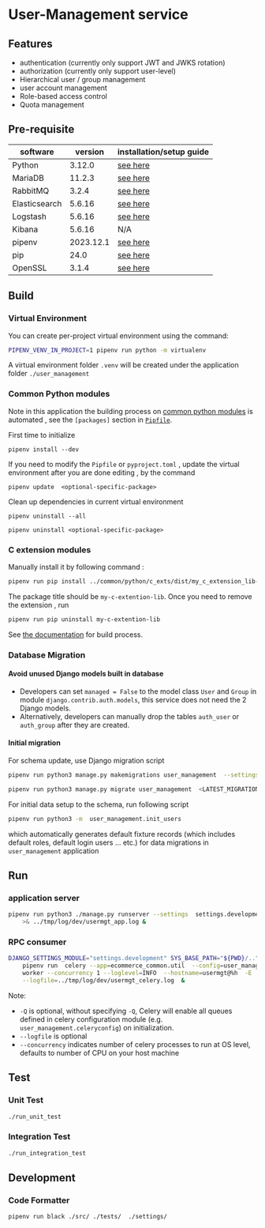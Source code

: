 # User-Management service
## Features
- authentication (currently only support JWT and JWKS rotation)
- authorization (currently only support user-level)
- Hierarchical user / group management
- user account management
- Role-based access control
- Quota management

## Pre-requisite
| software | version | installation/setup guide |
|-----|-----|-----|
|Python | 3.12.0 | [see here](https://github.com/metalalive/EnvToolSetupJunkBox/blob/master/build_python_from_source.md) |
|MariaDB| 11.2.3 | [see here](https://github.com/metalalive/EnvToolSetupJunkBox/blob/master/mariaDB/server_setup_11.2.md) |
|RabbitMQ| 3.2.4 | [see here](https://github.com/metalalive/EnvToolSetupJunkBox/blob/master/rabbitmq_setup.md) |
|Elasticsearch| 5.6.16 | [see here](https://github.com/metalalive/EnvToolSetupJunkBox/blob/master/ELK_setup.md#elasticsearch) | 
|Logstash| 5.6.16 | [see here](https://github.com/metalalive/EnvToolSetupJunkBox/blob/master/ELK_setup.md#logstash) |
|Kibana| 5.6.16 | N/A |
|pipenv | 2023.12.1 | [see here](https://pip.pypa.io/en/stable/) |
|pip| 24.0 | [see here](https://pip.pypa.io/en/stable/) |
|OpenSSL| 3.1.4 | [see here](https://raspberrypi.stackexchange.com/a/105663/86878) |


## Build
### Virtual Environment
You can create per-project virtual environment using the command:
```bash
PIPENV_VENV_IN_PROJECT=1 pipenv run python -m virtualenv
```
A virtual environment folder `.venv` will be created under the application folder `./user_management`
### Common Python modules
Note in this application the building process on [common python modules](../common/python) is automated , see the `[packages]` section in [`Pipfile`](./Pipfile).

First time to initialize
```shell
pipenv install --dev
```

If you need to modify the `Pipfile` or `pyproject.toml` , update the virtual environment after you are done editing , by the command
```shell
pipenv update  <optional-specific-package>
```

Clean up dependencies in current virtual environment
```shell
pipenv uninstall --all

pipenv uninstall <optional-specific-package>
```

### C extension modules
Manually install it by following command :
```bash
pipenv run pip install ../common/python/c_exts/dist/my_c_extension_lib-0.0.2-xxxxx.whl
```

The package title should be `my-c-extention-lib`. Once you need to remove the extension , run
```bash
pipenv run pip uninstall my-c-extention-lib
```

See [the documentation](../common/python/README.md) for build process.

### Database Migration
#### Avoid unused Django models built in database
- Developers can set `managed = False` to the model class `User` and `Group` in module `django.contrib.auth.models`, this service does not need the 2 Django models.
- Alternatively, developers can manually drop the tables `auth_user` or `auth_group` after they are created.

#### Initial migration
For schema update, use Django migration script
```bash
pipenv run python3 manage.py makemigrations user_management  --settings settings.migration

pipenv run python3 manage.py migrate user_management  <LATEST_MIGRATION_VERSION>  --settings settings.migration  --database site2_dba
```

For initial data setup to the schema, run following script
```bash
pipenv run python3 -m  user_management.init_users
```
which automatically generates default fixture records (which includes default roles, default login users ... etc.) for data migrations in `user_management` application


## Run
### application server
```bash
pipenv run python3 ./manage.py runserver --settings  settings.development  8008 \
    >& ../tmp/log/dev/usermgt_app.log &
```

### RPC consumer
```bash
DJANGO_SETTINGS_MODULE="settings.development" SYS_BASE_PATH="${PWD}/.."  \
    pipenv run  celery --app=ecommerce_common.util  --config=user_management.celeryconfig \
    worker --concurrency 1 --loglevel=INFO  --hostname=usermgt@%h  -E  \
    --logfile=../tmp/log/dev/usermgt_celery.log  &
```
Note:
*  `-Q` is optional, without specifying `-Q`, Celery will enable all queues defined in celery configuration module (e.g. `user_management.celeryconfig`) on initialization.
* `--logfile` is optional
* `--concurrency` indicates number of celery processes to run at OS level, defaults to number of CPU on your host machine


## Test
### Unit Test
```bash
./run_unit_test
```
### Integration Test
```bash
./run_integration_test
```

## Development
### Code Formatter
```bash
pipenv run black ./src/ ./tests/  ./settings/
```
